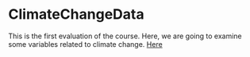 # ClimateChangeData
This is the first evaluation of the course. Here, we are going to examine some variables related to climate change. [Here](http://introspatialdatascience.github.io/ClimateChangeData/)
